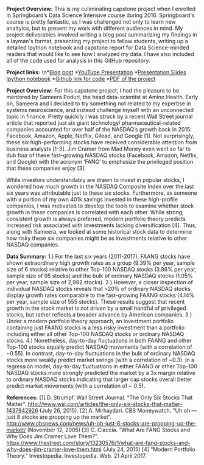 **Project Overview:**
This is my culiminating capstone project when I enrolled in Springboard’s Data Science Intensive course during 2016. Springboard's course is pretty fantastic, as I was challenged not only to learn new analtyics, but to present my work with different audiences in mind. My project deliverables involved writing a blog post summarizing my findings in a layman's format, presenting my project to fellow students, writing up a detailed Ipython notebook and capstone report for Data Science-minded readers that would like to see how I analyzed my data. I have also included all of the code used for analysis in this GitHub repository. 

**Project links:**
\n*<a href="https://www.springboard.com/blog/six-stocks-matter-nasdaq/">Blog post</a>
*<a href="https://www.youtube.com/watch?v=A-kx8BZkt-o">YouTube Presentation</a>
*<a href="https://github.com/dwhitneycmu/2016-Springboard-Course/blob/master/2016 Capstone Project/SlideShow/CapstoneSlideShow_Revision_NoTransitions.pptx">Presentation Slides</a>
<a href="https://github.com/dwhitneycmu/2016-Springboard-Course/blob/master/2017 Blog Post/Springboard Blog Post.ipynb">Ipython notebook</a>
*<a href="https://github.com/dwhitneycmu/2016-Springboard-Course/tree/master/2016">Github link for code</a>
*<a href="https://github.com/dwhitneycmu/2016-Springboard-Course/blob/master/2016 Capstone Project/CapstoneReport.pdf">PDF of the project</a>

**Project Overview:**
For this capstone project, I had the pleasure to be mentored by Sameera Poduri, the head data-scientist at Amino Health. Early on, Sameera and I decided to try something not related to my expertise in systems neuroscience, and instead challenge myself with an unconnected topic in finance. Pretty quickily I was struck by a recent Wall Street journal article that reported just six giant technology/ pharmaceutical-related companies accounted for over half of the NASDAQ’s growth back in 2015: Facebook, Amazon, Apple, Netflix, Gilead, and Google [1]. Not surprisingly, these six high-performing stocks have received considerable attention from business analysts [1-3]. Jim Cramer from Mad Money even went so far to dub four of these fast-growing NASDAQ stocks (Facebook, Amazon, Netflix, and Google) with the acronym ‘FANG’ to emphasize the privileged position that these companies enjoy [3].

While investors understandably are drawn to invest in popular stocks, I wondered how much growth in the NASDAQ Composite Index over the last six years was attributable just to these six stocks. Furthermore, as someone with a portion of my own 401k savings invested in these high-profile companies, I was motivated to develop the tools to examine whether stock growth in these companies is correlated with each other. While strong, consistent growth is always preferred, modern portfolio theory predicts increased risk associated with investments lacking diversification [4]. Thus, along with Sameera, we looked at some historical stock data to determine how risky these six companies might be as investments relative to other NASDAQ companies.

**Data Summary:**
1.) For the last six years (2011-2017), FAANG stocks have shown extraordinary high growth rates as a group (9.39% per year, sample size of 6 stocks) relative to other Top-100 NASDAQ stocks (3.86% per year, sample size of 95 stocks) and the bulk of ordinary NASDAQ stocks (1.05% per year, sample size of 2,982 stocks).
2.) However, a closer inspection of individual NASDAQ stocks reveals that ~20% of ordinary NASDAQ stocks display growth rates comparable to the fast-growing FAANG stocks (4.14% per year, sample size of 555 stocks). These results suggest that recent growth in the stock market is not driven by a small handful of privileged stocks, but rather reflects a broader advance by American companies.
3.) Under a modern portfolio theory approach, an investment portfolio containing just FAANG stocks is a less risky investment than a portfolio including either all other Top-100 NASDAQ stocks or ordinary NASDAQ stocks.
4.) Nonetheless, day-to-day fluctuations in both FAANG and other Top-100 stocks equally predict NASDAQ movements (with a correlation of ~0.55). In contrast, day-to-day fluctuations in the bulk of ordinary NASDAQ stocks more weakly predict market swings (with a correlation of ~0.3). In a regression model, day-to-day fluctuations in either FAANG or other Top-100 NASDAQ stocks more strongly predicted the market by a 3x margin relative to ordinary NASDAQ stocks indicating that larger cap stocks overall better predict market movements (with a correlation of ~ 0.5).

**References:**
[1] D. Strumpf. Wall Street Journal. “The Only Six Stocks That Matter”. http://www.wsj.com/articles/the-only-six-stocks-that-matter-1437942926  (July 26, 2015).
[2] A. Mirhaydari. CBS Moneywatch. “Uh oh — just 8 stocks are propping up the market”. http://www.cbsnews.com/news/uh-oh-just-8-stocks-are-propping-up-the-market/ (November 12, 2005)
[3] C. Ciaccia. “What Are FANG Stocks and Why Does Jim Cramer Love Them?”. https://www.thestreet.com/story/13230576/1/what-are-fang-stocks-and-why-does-jim-cramer-love-them.html (July 24, 2015)
[4] “Modern Portfolio Theory.” Investopedia.  Investopedia. Web. 21 April 2017. 
